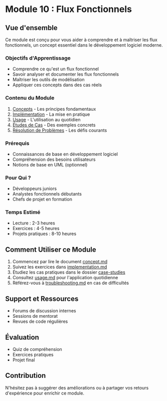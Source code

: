 # Module 10 : Flux Fonctionnels

## Vue d'ensemble

Ce module est conçu pour vous aider à comprendre et à maîtriser les flux fonctionnels, un concept essentiel dans le développement logiciel moderne.

### Objectifs d'Apprentissage
- Comprendre ce qu'est un flux fonctionnel
- Savoir analyser et documenter les flux fonctionnels
- Maîtriser les outils de modélisation
- Appliquer ces concepts dans des cas réels

### Contenu du Module
1. [Concepts](./concept.md) - Les principes fondamentaux
2. [Implémentation](./implementation.md) - La mise en pratique
3. [Usage](./usage.md) - L'utilisation au quotidien
4. [Études de Cas](./case-studies/) - Des exemples concrets
5. [Résolution de Problèmes](./troubleshooting.md) - Les défis courants

### Prérequis
- Connaissances de base en développement logiciel
- Compréhension des besoins utilisateurs
- Notions de base en UML (optionnel)

### Pour Qui ?
- Développeurs juniors
- Analystes fonctionnels débutants
- Chefs de projet en formation

### Temps Estimé
- Lecture : 2-3 heures
- Exercices : 4-5 heures
- Projets pratiques : 8-10 heures

## Comment Utiliser ce Module

1. Commencez par lire le document [concept.md](./concept.md)
2. Suivez les exercices dans [implementation.md](./implementation.md)
3. Étudiez les cas pratiques dans le dossier [case-studies](./case-studies/)
4. Consultez [usage.md](./usage.md) pour l'application quotidienne
5. Référez-vous à [troubleshooting.md](./troubleshooting.md) en cas de difficultés

## Support et Ressources
- Forums de discussion internes
- Sessions de mentorat
- Revues de code régulières

## Évaluation
- Quiz de compréhension
- Exercices pratiques
- Projet final

## Contribution
N'hésitez pas à suggérer des améliorations ou à partager vos retours d'expérience pour enrichir ce module.
